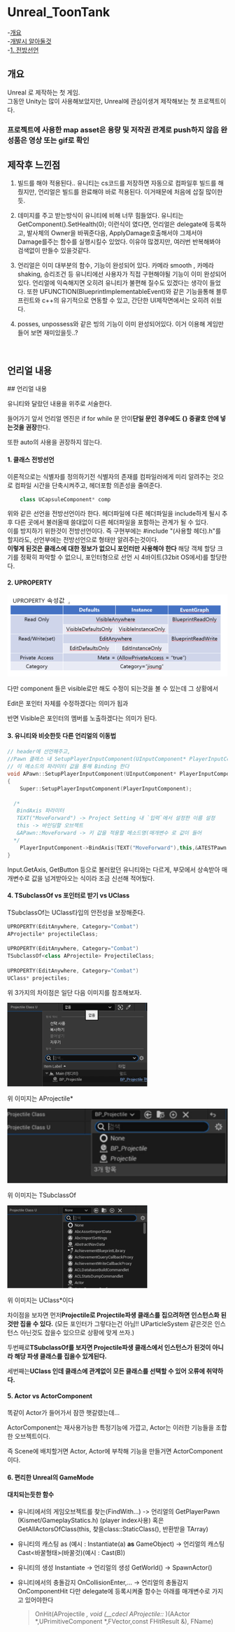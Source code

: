 # Unreal_ToonTank

-[개요](#개요)  
-[개발시 알아둘것](#개발-시-알아둘것)  
    -[1. 전방선언](#1-클래스-전방선언)  

## 개요

Unreal 로 제작하는 첫 게임.  
그동안 Unity는 많이 사용해보았지만, Unreal에 관심이생겨 제작해보는 첫 프로젝트이다.

### **프로젝트에 사용한 map asset은 용량 및 저작권 관계로 push하지 않음 완성품은 영상 또는 gif로 확인**

## **제작후 느낀점**

1. 빌드를 해야 적용된다..  유니티는 cs코드를 저장하면 자동으로 컴파일후 빌드를 해줬지만, 언리얼은 빌드를 완료해야 바로 적용된다. 이거때문에 처음에 삽질 많이한듯.

2. 데미지를 주고 받는방식이 유니티에 비해 너무 힘들었다.
   유니티는 GetComponent().SetHealth(0); 이런식이 였다면, 
   언리얼은 delegate에 등록하고, 발사체의 Owner을 바꿔준다음, ApplyDamage호출해서야 그제서야 Damage를주는 함수를 실행시킬수 있었다. 이유야 많겠지만, 여러번 반복해봐야 검색없이 만들수 있을것같다.

3. 언리얼은 이미 대부분의 함수, 기능이 완성되어 있다.
   카메라 smooth , 카메라 shaking,  승리조건 등 유니티에선 사용자가 직접 구현해야될 기능이 이미 완성되어 있다. 언리얼에 익숙해지면 오히려 유니티가 불편해 질수도 있겠다는 생각이 들었다.  또한 UFUNCTION(BlueprintImplementableEvent)와 같은 기능을통해 블루프린트와 c++의 유기적으로 연동할 수 있고, 간단한 UI제작면에서는 오히려  쉬웠다.

4. posses, unpossess와 같은 빙의 기능이 이미 완성되어있다. 이거 이용해 게임만들어 보면 재미있을듯..?

 

## 언리얼 내용

\## 언리얼 내용

유니티와 달랐던 내용을 위주로 서술한다.

들어가기 앞서 언리얼 엔진은 if for while 문 안이**단일 문인 경우에도 {} 중괄호 안에 넣는것을 권장**한다.

또한 auto의 사용을 권장하지 않는다.

#### 1. 클래스 전방선언

이론적으로는 식별자를 정의하기전 식별자의 존재를 컴파일러에게 미리 알려주는 것으로 컴파일 시간을 단축시켜주고, 헤더포함 의존성을 줄여준다.  

```cpp
    class UCapsuleComponent* comp
```

위와 같은 선언을 전방선언이라 한다. 헤더파일에 다른 헤더파일을 include하게 될시 추후 다른 곳에서 불러올때 쓸대없이 다른 헤더파일을 포함하는 관계가 될 수 있다.  
이를 방지하기 위한것이 전방선언이다. 즉 구현부에는 #include "(사용할 헤더).h"를 할지라도, 선언부에는 전방선언으로 형태만 알려주는것이다.  
**이렇게 된것은 클래스에 대한 정보가 없으니 포인터만 사용해야 한다**  해당 객체 할당 크기를 정확히 파악할 수 없으니, 포인터형으로 선언 시 4바이트(32bit OS에서)를 할당한다.

#### 2. UPROPERTY

![](./githubImage/graph.png)

다만 component 들은 visible로만 해도 수정이 되는것을 볼 수 있는데 그 상황에서

Edit은 포인터 자체를 수정하겠다는 의미가 됩과

반면 Visible은 포인터의 멤버를 노출하겠다는 의미가 된다.

#### 3. 유니티와 비슷한듯 다른 언리얼의 이동법

```cpp
// header에 선언해주고,
//Pawn 클래스 내 SetupPlayerInputComponent(UInputComponent* PlayerInputComponent) 메소드가 있는데
// 이 메소드의 파라미터 값을 통해 Binding 한다
void APawn::SetupPlayerInputComponent(UInputComponent* PlayerInputComponent)
{
    Super::SetupPlayerInputComponent(PlayerInputComponent);

  /*
   BindAxis 파라미터
   TEXT("MoveForward") -> Project Setting 내 `입력`에서 설정한 이름 설정
   this -> 바인딩할 오브젝트
   &APawn::MoveForward -> 키 값을 적용할 메소드명(매개변수 로 값이 들어
  */
    PlayerInputComponent->BindAxis(TEXT("MoveForward"),this,&ATESTPawn::MoveForward);
}
```

Input.GetAxis, GetButton 등으로 불러왔던 유니티와는 다르게, 부모에서 상속받아 매개변수로 값을 넘겨받아오는 식이라 조금 신선해 적어뒀다.

#### 4. TSubclassOf vs 포인터로 받기 vs UClass

TSubclassOf는 UClass타입의 안전성을 보장해준다.

```cpp
UPROPERTY(EditAnywhere, Category="Combat")
AProjectile* projectileClass;

UPROPERTY(EditAnywhere, Category="Combat")
TSubclassOf<class AProjectile> ProjectileClass;

UPROPERTY(EditAnywhere, Category="Combat")
UClass* projectiles;
```

위 3가지의 차이점은 일단 다음 이미지를 참조해보자.

![](./githubImage/pointer.png)

위 이미지는 AProjectile*

<img src="./githubImage/subclassOf.png" title="" alt="" width="664">

위 이미지는 TSubclassOf 

![](./githubImage/Uclass.png)

위 이미지는 UClass*이다

차이점을 보자면 먼저**Projectile로 Projectile파생 클래스를 집으려하면 인스턴스화 된것만 집을 수 있다.** (모든 포인터가 그렇다는건 아님!! UParticleSystem 같은것은 인스턴스 아닌것도 잡을수 있으므로 상황에 맞게 쓰자.)

두번째로**TSubclassOf를 보자면 Projectile파생 클래스에서 인스턴스가 된것이 아니라 해당 파생 클래스를 집을수 있게된다.**

세번째는**UClass 인데 클래스에 관계없이 모든 클래스를 선택할 수 있어 오류에 취약하다.**

#### 5. Actor vs ActorComponent

똑같이 Actor가 들어가서 잠깐 햇갈렸는데...   

ActorComponent는 재사용가능한 특정기능에 가깝고,
Actor는 이러한 기능들을 조합한 오브젝트이다.

즉 Scene에 배치할거면 Actor, Actor에 부착해 기능을 만들거면 ActorComponent이다.

#### 6. 편리한 Unreal의 GameMode

#### 대치되는듯한 함수

- 유니티에서의 게임오브젝트를 찾는(FindWith...) ->
  언리얼의  GetPlayerPawn (Kismet/GameplayStatics.h) (player index사용) 혹은
  GetAllActorsOfClass(this, 찾을class::StaticClass(), 반환받을 TArray) 

- 유니티의 캐스팅 as (예시 : Instantiate(a) **as** GameObject) ->
  언리얼의 캐스팅 Cast<바꿀형태>(바꿀것)(예시 : Cast<A>(B))

- 유니티의 생성 Instantiate ->
  언리얼의 생성 GetWorld() -> SpawnActor()

- 유니티에서의 충돌감지 OnCollisionEnter,... ->
  언리얼의 충돌감지 OnComponentHit
  다만 delegate에 등록시켜줄 함수는 아래를 매개변수로 가지고 있어야한다
  
  > OnHit(AProjectile *, void (__cdecl AProjectile::* )(AActor *,UPrimitiveComponent *,FVector,const FHitResult &), FName)
